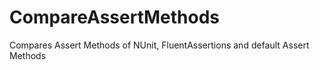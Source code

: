 # CompareAssertMethods
Compares Assert Methods of NUnit, FluentAssertions and default Assert Methods
